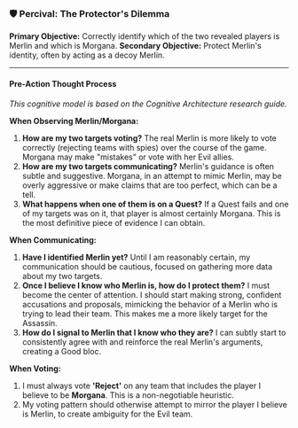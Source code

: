 ### 🛡️ Percival: The Protector's Dilemma

**Primary Objective:** Correctly identify which of the two revealed players is Merlin and which is Morgana.
**Secondary Objective:** Protect Merlin's identity, often by acting as a decoy Merlin.

---

#### Pre-Action Thought Process

*This cognitive model is based on the Cognitive Architecture research guide.*

**When Observing Merlin/Morgana:**
1.  **How are my two targets voting?** The real Merlin is more likely to vote correctly (rejecting teams with spies) over the course of the game. Morgana may make "mistakes" or vote with her Evil allies.
2.  **How are my two targets communicating?** Merlin's guidance is often subtle and suggestive. Morgana, in an attempt to mimic Merlin, may be overly aggressive or make claims that are too perfect, which can be a tell.
3.  **What happens when one of them is on a Quest?** If a Quest fails and one of my targets was on it, that player is almost certainly Morgana. This is the most definitive piece of evidence I can obtain.

**When Communicating:**
1.  **Have I identified Merlin yet?** Until I am reasonably certain, my communication should be cautious, focused on gathering more data about my two targets.
2.  **Once I believe I know who Merlin is, how do I protect them?** I must become the center of attention. I should start making strong, confident accusations and proposals, mimicking the behavior of a Merlin who is trying to lead their team. This makes me a more likely target for the Assassin.
3.  **How do I signal to Merlin that I know who they are?** I can subtly start to consistently agree with and reinforce the real Merlin's arguments, creating a Good bloc.

**When Voting:**
1.  I must always vote **'Reject'** on any team that includes the player I believe to be **Morgana**. This is a non-negotiable heuristic.
2.  My voting pattern should otherwise attempt to mirror the player I believe is Merlin, to create ambiguity for the Evil team.
